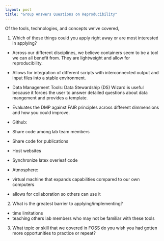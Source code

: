 ```yaml
---
layout: post
title: "Group Answers Questions on Reproducibility"
---
```

Of the tools, technologies, and concepts we’ve covered, 
1) Which of these things could you apply right away or are most interested in applying?
- Across our different disciplines, we believe containers seem to be a tool we can all benefit from.  They are lightweight and allow for reproducibility.
- Allows for integration of different scripts with interconnected output and input files into a stable environment.

- Data Management Tools: Data Stewardship (DS) Wizard is useful because it forces the user to answer detailed questions about data mangement and provides a template.
- Evaluates the DMP against FAIR principles across different dimmensions and how you could improve.

- Github:
- Share code among lab team members
- Share code for publications
- Host websites
- Synchronize latex overleaf code 

- Atmosphere:
- virtual machine that expands capabilities compared to our own computers
- allows for collaboration so others can use it

2) What is the greatest barrier to applying/implementing?
- time limitations
- teaching others lab members who may not be familiar with these tools

3) What topic or skill that we covered in FOSS do you wish you had gotten more opportunities to practice or repeat?
